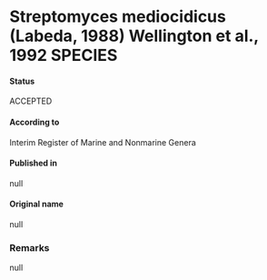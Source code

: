 # Streptomyces mediocidicus (Labeda, 1988) Wellington et al., 1992 SPECIES

#### Status
ACCEPTED

#### According to
Interim Register of Marine and Nonmarine Genera

#### Published in
null

#### Original name
null

### Remarks
null